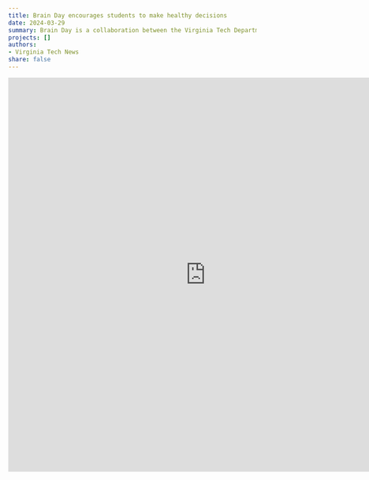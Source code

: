 ```yaml
---
title: Brain Day encourages students to make healthy decisions
date: 2024-03-29
summary: Brain Day is a collaboration between the Virginia Tech Department of Psychology and the Department of Neuroscience. The workshop and demonstrations encourage Pulaski County High School students to learn about substance use prevention with an educational focus.
projects: []
authors:
- Virginia Tech News
share: false
---
```


<iframe src="https://cdnapisec.kaltura.com/p/2375811/sp/237581100/embedIframeJs/uiconf_id/41951101/partner_id/2375811?iframeembed=true&playerId=vt_video_1_polq4p8t_1736103081988&entry_id=1_polq4p8t&flashvars[streamerType]=auto" width="800" height="800" allowfullscreen webkitallowfullscreen mozAllowFullScreen allow="autoplay *; fullscreen *; encrypted-media *" frameborder="0"></iframe>